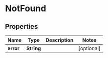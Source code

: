 
# NotFound

## Properties
Name | Type | Description | Notes
------------ | ------------- | ------------- | -------------
**error** | **String** |  |  [optional]



